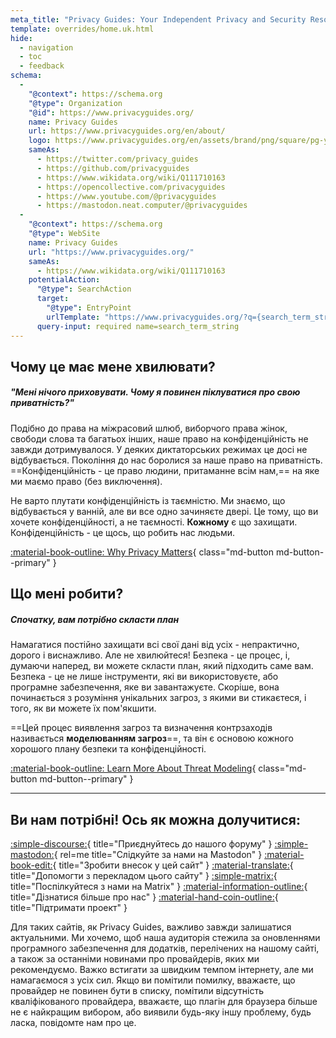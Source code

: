 ```yaml
---
meta_title: "Privacy Guides: Your Independent Privacy and Security Resource"
template: overrides/home.uk.html
hide:
  - navigation
  - toc
  - feedback
schema:
  - 
    "@context": https://schema.org
    "@type": Organization
    "@id": https://www.privacyguides.org/
    name: Privacy Guides
    url: https://www.privacyguides.org/en/about/
    logo: https://www.privacyguides.org/en/assets/brand/png/square/pg-yellow.png
    sameAs:
      - https://twitter.com/privacy_guides
      - https://github.com/privacyguides
      - https://www.wikidata.org/wiki/Q111710163
      - https://opencollective.com/privacyguides
      - https://www.youtube.com/@privacyguides
      - https://mastodon.neat.computer/@privacyguides
  - 
    "@context": https://schema.org
    "@type": WebSite
    name: Privacy Guides
    url: "https://www.privacyguides.org/"
    sameAs:
      - https://www.wikidata.org/wiki/Q111710163
    potentialAction:
      "@type": SearchAction
      target:
        "@type": EntryPoint
        urlTemplate: "https://www.privacyguides.org/?q={search_term_string}"
      query-input: required name=search_term_string
---
```


<!-- markdownlint-disable-next-line -->
## Чому це має мене хвилювати?

##### "Мені нічого приховувати. Чому я повинен піклуватися про свою приватність?"

Подібно до права на міжрасовий шлюб, виборчого права жінок, свободи слова та багатьох інших, наше право на конфіденційність не завжди дотримувалося. У деяких диктаторських режимах це досі не відбувається. Покоління до нас боролися за наше право на приватність. ==Конфіденційність - це право людини, притаманне всім нам,== на яке ми маємо право (без виключення).

Не варто плутати конфіденційність із таємністю. Ми знаємо, що відбувається у ванній, але ви все одно зачиняєте двері. Це тому, що ви хочете конфіденційності, а не таємності. **Кожному** є що захищати. Конфіденційність - це щось, що робить нас людьми.

[:material-book-outline: Why Privacy Matters](basics/why-privacy-matters.md){ class="md-button md-button--primary" }

## Що мені робити?

##### Спочатку, вам потрібно скласти план

Намагатися постійно захищати всі свої дані від усіх - непрактично, дорого і виснажливо. Але не хвилюйтеся! Безпека - це процес, і, думаючи наперед, ви можете скласти план, який підходить саме вам. Безпека - це не лише інструменти, які ви використовуєте, або програмне забезпечення, яке ви завантажуєте. Скоріше, вона починається з розуміння унікальних загроз, з якими ви стикаєтеся, і того, як ви можете їх пом'якшити.

==Цей процес виявлення загроз та визначення контрзаходів називається **моделюванням загроз**==, та він є основою кожного хорошого плану безпеки та конфіденційності.

[:material-book-outline: Learn More About Threat Modeling](basics/threat-modeling.md){ class="md-button md-button--primary" }

---

## Ви нам потрібні! Ось як можна долучитися:

[:simple-discourse:](https://discuss.privacyguides.net/){ title="Приєднуйтесь до нашого форуму" }
[:simple-mastodon:](https://mastodon.neat.computer/@privacyguides){ rel=me title="Слідкуйте за нами на Mastodon" }
[:material-book-edit:](https://github.com/privacyguides/privacyguides.org){ title="Зробити внесок у цей сайт" }
[:material-translate:](https://matrix.to/#/#pg-i18n:aragon.sh){ title="Допомогти з перекладом цього сайту" }
[:simple-matrix:](https://matrix.to/#/#privacyguides:matrix.org){ title="Поспілкуйтеся з нами на Matrix" }
[:material-information-outline:](about/index.md){ title="Дізнатися більше про нас" }
[:material-hand-coin-outline:](about/donate.md){ title="Підтримати проект" }

Для таких сайтів, як Privacy Guides, важливо завжди залишатися актуальними. Ми хочемо, щоб наша аудиторія стежила за оновленнями програмного забезпечення для додатків, перелічених на нашому сайті, а також за останніми новинами про провайдерів, яких ми рекомендуємо. Важко встигати за швидким темпом інтернету, але ми намагаємося з усіх сил. Якщо ви помітили помилку, вважаєте, що провайдер не повинен бути в списку, помітили відсутність кваліфікованого провайдера, вважаєте, що плагін для браузера більше не є найкращим вибором, або виявили будь-яку іншу проблему, будь ласка, повідомте нам про це.
